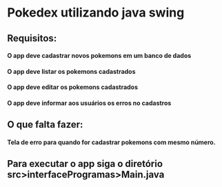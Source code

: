 # Pokedex utilizando java swing

## Requisitos:
#### O app deve cadastrar novos pokemons em um banco de dados
#### O app deve listar os pokemons cadastrados
#### O app deve editar os pokemons cadastrados
#### O app deve informar aos usuários os erros no cadastros

## O que falta fazer:
#### Tela de erro para quando for cadastrar pokemons com mesmo número.

## Para executar o app siga o diretório src>interfaceProgramas>Main.java
